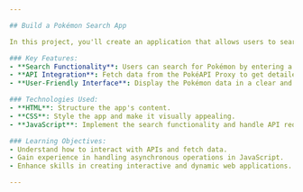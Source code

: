```yaml
---

## Build a Pokémon Search App

In this project, you'll create an application that allows users to search for Pokémon by either name or ID and display the results in a user-friendly interface. The app will retrieve Pokémon data and images using freeCodeCamp's PokéAPI Proxy.

### Key Features:
- **Search Functionality**: Users can search for Pokémon by entering a name or ID.
- **API Integration**: Fetch data from the PokéAPI Proxy to get detailed information about each Pokémon, including images.
- **User-Friendly Interface**: Display the Pokémon data in a clear and accessible format.

### Technologies Used:
- **HTML**: Structure the app's content.
- **CSS**: Style the app and make it visually appealing.
- **JavaScript**: Implement the search functionality and handle API requests.

### Learning Objectives:
- Understand how to interact with APIs and fetch data.
- Gain experience in handling asynchronous operations in JavaScript.
- Enhance skills in creating interactive and dynamic web applications.

---
```



